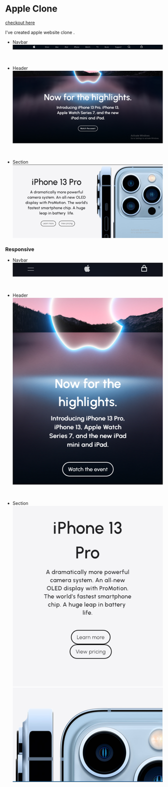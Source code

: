 # Apple Clone

[checkout here](https://nabeelahmed1699.github.io/Apple-clone/)

I've created apple website clone .

- Navbar
  <br>
  ![Screenshot](readmeImgs/Navbar.PNG)
  <br>
  <br>
  <br>

- Header
  <br>
  ![Screenshot](readmeImgs/Capture1.PNG)
  <br>
  <br>
  <br>
- Section
  <br>
  ![Screenshot](readmeImgs/Capture3.PNG)

### Responsive

- Navbar
  <br>
  ![Screenshot](readmeImgs/responsivenavbar.PNG)
  <br>
  <br>
  <br>

- Header
  <br>
  ![Screenshot](readmeImgs/responsiveheader.PNG)
  <br>
  <br>
  <br>
- Section
  <br>
  ![Screenshot](readmeImgs/responsivesection.PNG)
  ![Screenshot](readmeImgs/responsivesectionimg.PNG)
